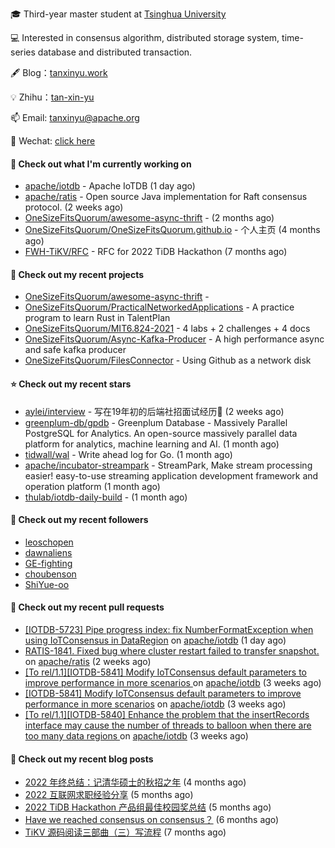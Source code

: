🎓 Third-year master student at [Tsinghua University](https://www.tsinghua.edu.cn/)

💻 Interested in consensus algorithm, distributed storage system, time-series database and distributed transaction.

🖋 Blog：[tanxinyu.work](https://tanxinyu.work)

💡 Zhihu：[tan-xin-yu](https://www.zhihu.com/people/tan-xin-yu-22)

📫 Email: [tanxinyu@apache.org](mailto:tanxinyu@apache.org)

💬 Wechat: [click here](https://github.com/LebronAl/LebronAl/issues/1)

#### 👷 Check out what I'm currently working on

- [apache/iotdb](https://github.com/apache/iotdb) - Apache IoTDB (1 day ago)
- [apache/ratis](https://github.com/apache/ratis) - Open source Java implementation for Raft consensus protocol. (2 weeks ago)
- [OneSizeFitsQuorum/awesome-async-thrift](https://github.com/OneSizeFitsQuorum/awesome-async-thrift) -  (2 months ago)
- [OneSizeFitsQuorum/OneSizeFitsQuorum.github.io](https://github.com/OneSizeFitsQuorum/OneSizeFitsQuorum.github.io) - 个人主页 (4 months ago)
- [FWH-TiKV/RFC](https://github.com/FWH-TiKV/RFC) - RFC for 2022 TiDB Hackathon (7 months ago)

#### 🌱 Check out my recent projects

- [OneSizeFitsQuorum/awesome-async-thrift](https://github.com/OneSizeFitsQuorum/awesome-async-thrift) - 
- [OneSizeFitsQuorum/PracticalNetworkedApplications](https://github.com/OneSizeFitsQuorum/PracticalNetworkedApplications) - A practice program to learn Rust in TalentPlan
- [OneSizeFitsQuorum/MIT6.824-2021](https://github.com/OneSizeFitsQuorum/MIT6.824-2021) - 4 labs &#43; 2 challenges &#43; 4 docs
- [OneSizeFitsQuorum/Async-Kafka-Producer](https://github.com/OneSizeFitsQuorum/Async-Kafka-Producer) - A high performance async and safe kafka producer
- [OneSizeFitsQuorum/FilesConnector](https://github.com/OneSizeFitsQuorum/FilesConnector) - Using Github as a network disk

#### ⭐ Check out my recent stars

- [aylei/interview](https://github.com/aylei/interview) - 写在19年初的后端社招面试经历🤑 (2 weeks ago)
- [greenplum-db/gpdb](https://github.com/greenplum-db/gpdb) - Greenplum Database - Massively Parallel PostgreSQL for Analytics. An open-source massively parallel data platform for analytics, machine learning and AI. (1 month ago)
- [tidwall/wal](https://github.com/tidwall/wal) - Write ahead log for Go. (1 month ago)
- [apache/incubator-streampark](https://github.com/apache/incubator-streampark) - StreamPark, Make stream processing easier! easy-to-use streaming application development framework and operation platform (1 month ago)
- [thulab/iotdb-daily-build](https://github.com/thulab/iotdb-daily-build) -  (1 month ago)

#### 👯 Check out my recent followers

- [leoschopen](https://github.com/leoschopen)
- [dawnaliens](https://github.com/dawnaliens)
- [GE-fighting](https://github.com/GE-fighting)
- [choubenson](https://github.com/choubenson)
- [ShiYue-oo](https://github.com/ShiYue-oo)

#### 🔨 Check out my recent pull requests

- [[IOTDB-5723] Pipe progress index: fix NumberFormatException when using IoTConsensus in DataRegion](https://github.com/apache/iotdb/pull/9965) on [apache/iotdb](https://github.com/apache/iotdb) (1 day ago)
- [RATIS-1841. Fixed bug where cluster restart failed to transfer snapshot.](https://github.com/apache/ratis/pull/879) on [apache/ratis](https://github.com/apache/ratis) (2 weeks ago)
- [[To rel/1.1][IOTDB-5841] Modify IoTConsensus default parameters to improve performance in more scenarios ](https://github.com/apache/iotdb/pull/9772) on [apache/iotdb](https://github.com/apache/iotdb) (3 weeks ago)
- [[IOTDB-5841] Modify IoTConsensus default parameters to improve performance in more scenarios](https://github.com/apache/iotdb/pull/9771) on [apache/iotdb](https://github.com/apache/iotdb) (3 weeks ago)
- [[To rel/1.1][IOTDB-5840] Enhance the problem that the insertRecords interface may cause the number of threads to balloon when there are too many data regions ](https://github.com/apache/iotdb/pull/9769) on [apache/iotdb](https://github.com/apache/iotdb) (3 weeks ago)

#### 📜 Check out my recent blog posts

- [2022 年终总结：记清华硕士的秋招之年](https://tanxinyu.work/2022-annual-summary/) (4 months ago)
- [2022 互联网求职经验分享](https://tanxinyu.work/2022-internet-job-hunting-experience-sharing/) (5 months ago)
- [2022 TiDB Hackathon 产品组最佳校园奖总结](https://tanxinyu.work/2022-tidb-hackathon/) (5 months ago)
- [Have we reached consensus on consensus？](https://tanxinyu.work/have-we-reached-consensus-on-consensus/) (6 months ago)
- [TiKV 源码阅读三部曲（三）写流程](https://tanxinyu.work/tikv-source-code-reading-write/) (7 months ago)
